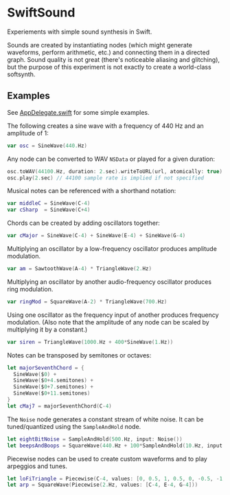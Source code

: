 SwiftSound
==========

Experiements with simple sound synthesis in Swift.

Sounds are created by instantiating nodes (which might generate waveforms,
perform arithmetic, etc.) and connecting them in a directed graph. Sound quality
is not great (there's noticeable aliasing and glitching), but the purpose of
this experiment is not exactly to create a world-class softsynth.

Examples
--------

See [AppDelegate.swift](AppDelegate.swift) for some simple examples.

The following creates a sine wave with a frequency of 440 Hz and an amplitude of
1:

```swift
var osc = SineWave(440.Hz)
```

Any node can be converted to WAV `NSData` or played for a given duration:
```swift
osc.toWAV(44100.Hz, duration: 2.sec).writeToURL(url, atomically: true)
osc.play(2.sec) // 44100 sample rate is implied if not specified
```

Musical notes can be referenced with a shorthand notation:
```swift
var middleC = SineWave(C-4)
var cSharp  = SineWave(C+4)
```

Chords can be created by adding oscillators together:
```swift
var cMajor = SineWave(C-4) + SineWave(E-4) + SineWave(G-4)
```

Multiplying an oscillator by a low-frequency oscillator produces amplitude
modulation.
```swift
var am = SawtoothWave(A-4) * TriangleWave(2.Hz)
```

Multiplying an oscillator by another audio-frequency oscillator produces ring
modulation.
```swift
var ringMod = SquareWave(A-2) * TriangleWave(700.Hz)
```

Using one oscillator as the frequency input of another produces frequency
modulation. (Also note that the amplitude of any node can be scaled by
multiplying it by a constant.)
```swift
var siren = TriangleWave(1000.Hz + 400*SineWave(1.Hz))
```

Notes can be transposed by semitones or octaves:
```swift
let majorSeventhChord = {
  SineWave($0) + 
  SineWave($0+4.semitones) + 
  SineWave($0+7.semitones) +
  SineWave($0+11.semitones)
}
let cMaj7 = majorSeventhChord(C-4)
```

The `Noise` node generates a constant stream of white noise. It can be
tuned/quantized using the `SampleAndHold` node.
```swift
let eightBitNoise = SampleAndHold(500.Hz, input: Noise())
let beepsAndBoops = SquareWave(440.Hz + 100*SampleAndHold(10.Hz, input: Noise()))
```

Piecewise nodes can be used to create custom waveforms and to play arpeggios and
tunes.
```swift
let loFiTriangle = Piecewise(C-4, values: [0, 0.5, 1, 0.5, 0, -0.5, -1, -0.5])
let arp = SquareWave(Piecewise(2.Hz, values: [C-4, E-4, G-4]))
```
